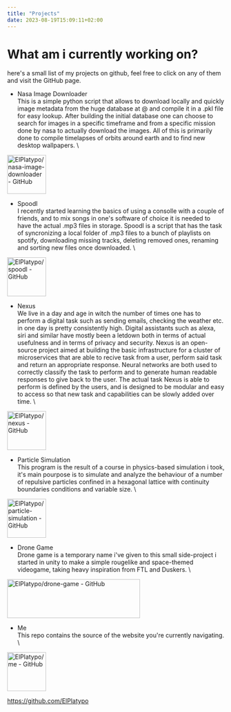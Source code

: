 ```yaml
---
title: "Projects"
date: 2023-08-19T15:09:11+02:00
---
```



# What am i currently working on?

here's a small list of my projects on github, feel free to click on any of them and visit the GitHub page. 

- Nasa Image Downloader \
This is a simple python script that allows to download locally and quickly image metadata from the huge database at @ and compile it in a .pkl file for easy lookup. After building the initial database one can choose to search for images in a specific timeframe and from a specific mission done by nasa to actually download the images. All of this is primarily done to compile timelapses of orbits around earth and to find new desktop wallpapers. \
<a href="https://github.com/ElPlatypo/nasa-image-downloader">
  <img src="/images/nasa-image-downloader.png" alt="ElPlatypo/nasa-image-downloader - GitHub" height="90">
</a>

- Spoodl \
I recently started learning the basics of using a consolle with a couple of friends, and to mix songs in one's software of choice it is needed to have the actual .mp3 files in storage. Spoodl is a script that has the task of syncronizing a local folder of .mp3 files to a bunch of playlists on spotify, downloading missing tracks, deleting removed ones, renaming and sorting new files once downloaded. \
<a href="https://github.com/ElPlatypo/spoodl">
  <img src="/images/spoodl.png" alt="ElPlatypo/spoodl - GitHub" height="90">
</a>

- Nexus \
We live in a day and age in witch the number of times one has to perform a digital task such as sending emails, checking the weather etc. in one day is pretty consistently high. Digital assistants such as alexa, siri and similar have mostly been a letdown both in terms of actual usefulness and in terms of privacy and security. Nexus is an open-source project aimed at building the basic infrastructure for a cluster of microservices that are able to recive task from a user, perform said task and return an appropriate response. Neural networks are both used to correctly classify the task to perform and to generate human readable responses to give back to the user. The actual task Nexus is able to perform is defined by the users, and is designed to be modular and easy to access so that new task and capabilities can be slowly added over time. \
<a href="https://github.com/ElPlatypo/nexus">
  <img src="/images/nexus.png" alt="ElPlatypo/nexus - GitHub" height="90">
</a>

- Particle Simulation \
This program is the result of a course in physics-based simulation i took, it's main pourpose is to simulate and analyze the behaviour of a number of repulsive particles confined in a hexagonal lattice with continuity boundaries conditions and variable size. \
<a href="https://github.com/ElPlatypo/particle-simulation">
  <img src="/images/particle-simulation.png" alt="ElPlatypo/particle-simulation - GitHub" height="90">
</a>

- Drone Game \
Drone game is a temporary name i've given to this small side-project i started in unity to make a simple rougelike and space-themed videogame, taking heavy inspiration from FTL and Duskers. \
<a href="https://github.com/ElPlatypo/drone-game">
  <img src="/images/drone-game.png" alt="ElPlatypo/drone-game - GitHub" height="90" width="308">
</a>

- Me \
This repo contains the source of the website you're currently navigating. \
<a href="https://github.com/ElPlatypo/me">
  <img src="/images/me.png" alt="ElPlatypo/me - GitHub" height="90">
</a>

https://github.com/ElPlatypo
